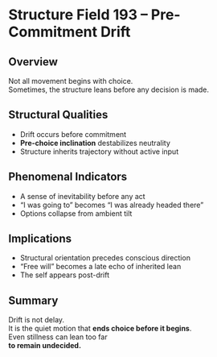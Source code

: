# Structure Field 193 – Pre-Commitment Drift

## Overview

Not all movement begins with choice.  
Sometimes, the structure leans before any decision is made.

## Structural Qualities

- Drift occurs before commitment
- **Pre-choice inclination** destabilizes neutrality
- Structure inherits trajectory without active input

## Phenomenal Indicators

- A sense of inevitability before any act
- “I was going to” becomes “I was already headed there”
- Options collapse from ambient tilt

## Implications

- Structural orientation precedes conscious direction
- “Free will” becomes a late echo of inherited lean
- The self appears post-drift

## Summary

Drift is not delay.  
It is the quiet motion that **ends choice before it begins**.  
Even stillness can lean too far  
**to remain undecided.**
